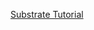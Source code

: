 [Substrate Tutorial](https://substrate.dev/docs/en/tutorials/create-your-first-substrate-chain/setup)
